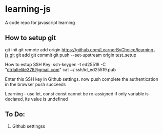# learning-js
A code repo for javascript learning

## How to setup git
git init
git remote add origin https://github.com/LearnerByChoice/learning-js.git
git add
git commit
git push --set-upstream origin test_setup

How to estup SSH Key:
ssh-keygen -t ed25519 -C "ctrlaltelite378@gmail.com"
cat ~/.ssh/id_ed25519.pub

Enter this SSH key in Github settings.
now push
complete the authentication in the browser
push succeeds

Learning - 
use let, const 
const cannot be re-assigned
if only variable is declared, its value is undefined

## To Do:
1. Github settingss